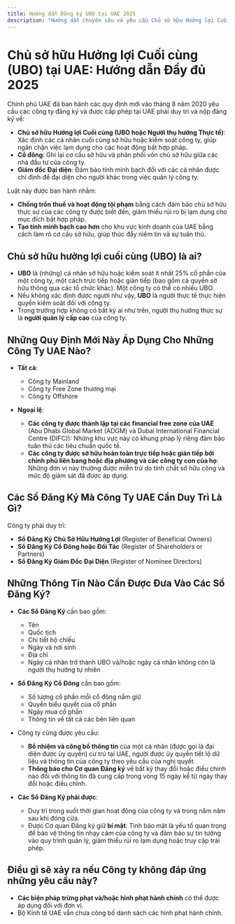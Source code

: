 ```yaml
---
title: Hướng dẫn Đăng ký UBO tại UAE 2025
description: "Hướng dẫn chuyên sâu về yêu cầu Chủ sở hữu Hưởng lợi Cuối cùng tại UAE. Tổng quan đầy đủ về quy định, tuân thủ và nghĩa vụ báo cáo."
---
```


# Chủ sở hữu Hưởng lợi Cuối cùng (UBO) tại UAE: Hướng dẫn Đầy đủ 2025

Chính phủ UAE đã ban hành các quy định mới vào tháng 8 năm 2020 yêu cầu các công ty đăng ký và được cấp phép tại UAE phải duy trì và nộp đăng ký về:

- **Chủ sở hữu Hưởng lợi Cuối cùng (UBO hoặc Người thụ hưởng Thực tế)**: Xác định các cá nhân cuối cùng sở hữu hoặc kiểm soát công ty, giúp ngăn chặn việc lạm dụng cho các hoạt động bất hợp pháp.
- **Cổ đông**: Ghi lại cơ cấu sở hữu và phân phối vốn chủ sở hữu giữa các nhà đầu tư của công ty.
- **Giám đốc Đại diện**: Đảm bảo tính minh bạch đối với các cá nhân được chỉ định để đại diện cho người khác trong việc quản lý công ty.

Luật này được ban hành nhằm:

- **Chống trốn thuế và hoạt động tội phạm** bằng cách đảm bảo chủ sở hữu thực sự của các công ty được biết đến, giảm thiểu rủi ro bị lạm dụng cho mục đích bất hợp pháp.
- **Tạo tính minh bạch cao hơn** cho khu vực kinh doanh của UAE bằng cách làm rõ cơ cấu sở hữu, giúp thúc đẩy niềm tin và sự tuân thủ.

## Chủ sở hữu hưởng lợi cuối cùng (UBO) là ai?

- **UBO** là (những) cá nhân sở hữu hoặc kiểm soát ít nhất 25% cổ phần của một công ty, một cách trực tiếp hoặc gián tiếp (bao gồm cả quyền sở hữu thông qua các tổ chức khác). Một công ty có thể có nhiều UBO.
- Nếu không xác định được người như vậy, **UBO** là người thực tế thực hiện quyền kiểm soát đối với công ty.
- Trong trường hợp không có bất kỳ ai như trên, người thụ hưởng thực sự là **người quản lý cấp cao** của công ty.

## Những Quy Định Mới Này Áp Dụng Cho Những Công Ty UAE Nào?

- **Tất cả**:

  - Công ty Mainland
  - Công ty Free Zone thương mại
  - Công ty Offshore

- **Ngoại lệ**:
  - **Các công ty được thành lập tại các financial free zone của UAE** (Abu Dhabi Global Market (ADGM) và Dubai International Financial Centre (DIFC)): Những khu vực này có khung pháp lý riêng đảm bảo tuân thủ các tiêu chuẩn quốc tế.
  - **Các công ty được sở hữu hoàn toàn trực tiếp hoặc gián tiếp bởi chính phủ liên bang hoặc địa phương và các công ty con của họ**: Những đơn vị này thường được miễn trừ do tính chất sở hữu công và mức độ giám sát đã được áp dụng.

## Các Sổ Đăng Ký Mà Công Ty UAE Cần Duy Trì Là Gì?

Công ty phải duy trì:

- **Sổ Đăng Ký Chủ Sở Hữu Hưởng Lợi** (Register of Beneficial Owners)
- **Sổ Đăng Ký Cổ Đông hoặc Đối Tác** (Register of Shareholders or Partners)
- **Sổ Đăng Ký Giám Đốc Đại Diện** (Register of Nominee Directors)

## Những Thông Tin Nào Cần Được Đưa Vào Các Sổ Đăng Ký?

- **Các Sổ Đăng Ký** cần bao gồm:

  - Tên
  - Quốc tịch
  - Chi tiết hộ chiếu
  - Ngày và nơi sinh
  - Địa chỉ
  - Ngày cá nhân trở thành UBO và/hoặc ngày cá nhân không còn là người thụ hưởng tự nhiên

- **Sổ Đăng Ký Cổ Đông** cần bao gồm:

  - Số lượng cổ phần mỗi cổ đông nắm giữ
  - Quyền biểu quyết của cổ phần
  - Ngày mua cổ phần
  - Thông tin về tất cả các bên liên quan

- Công ty cũng được yêu cầu:

  - **Bổ nhiệm và công bố thông tin** của một cá nhân (được gọi là đại diện được ủy quyền) cư trú tại UAE, người được ủy quyền tiết lộ dữ liệu và thông tin của công ty theo yêu cầu của nghị quyết.
  - **Thông báo cho Cơ quan Đăng ký** về bất kỳ thay đổi hoặc điều chỉnh nào đối với thông tin đã cung cấp trong vòng 15 ngày kể từ ngày thay đổi hoặc điều chỉnh.

- **Các Sổ Đăng Ký phải được**:
  - Duy trì trong suốt thời gian hoạt động của công ty và trong năm năm sau khi đóng cửa.
  - Được Cơ quan Đăng ký giữ **bí mật**: Tính bảo mật là yếu tố quan trọng để bảo vệ thông tin nhạy cảm của công ty và đảm bảo sự tin tưởng vào quy trình quản lý, giảm thiểu rủi ro lạm dụng hoặc truy cập trái phép.

## Điều gì sẽ xảy ra nếu Công ty không đáp ứng những yêu cầu này?

- **Các biện pháp trừng phạt và/hoặc hình phạt hành chính** có thể được áp dụng đối với đơn vị.
- Bộ Kinh tế UAE vẫn chưa công bố danh sách các hình phạt hành chính.
